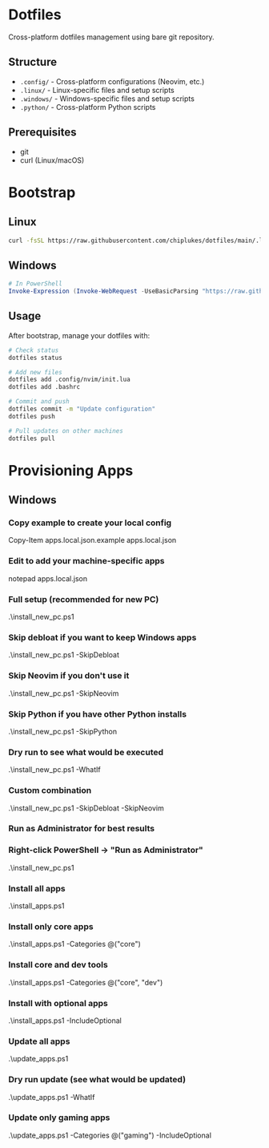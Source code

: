 # Dotfiles

Cross-platform dotfiles management using bare git repository.

## Structure

- `.config/` - Cross-platform configurations (Neovim, etc.)
- `.linux/` - Linux-specific files and setup scripts
- `.windows/` - Windows-specific files and setup scripts
- `.python/` - Cross-platform Python scripts

## Prerequisites

* git
* curl (Linux/macOS)

# Bootstrap

## Linux

```bash
curl -fsSL https://raw.githubusercontent.com/chiplukes/dotfiles/main/.linux/setup/bootstrap.sh | bash
```

## Windows

```powershell
# In PowerShell
Invoke-Expression (Invoke-WebRequest -UseBasicParsing "https://raw.githubusercontent.com/chiplukes/dotfiles/main/.windows/setup/bootstrap.ps1").Content
```

## Usage

After bootstrap, manage your dotfiles with:

```bash
# Check status
dotfiles status

# Add new files
dotfiles add .config/nvim/init.lua
dotfiles add .bashrc

# Commit and push
dotfiles commit -m "Update configuration"
dotfiles push

# Pull updates on other machines
dotfiles pull
```

# Provisioning Apps

## Windows

### Copy example to create your local config
Copy-Item apps.local.json.example apps.local.json

### Edit to add your machine-specific apps
notepad apps.local.json

### Full setup (recommended for new PC)
.\install_new_pc.ps1

### Skip debloat if you want to keep Windows apps
.\install_new_pc.ps1 -SkipDebloat

### Skip Neovim if you don't use it
.\install_new_pc.ps1 -SkipNeovim

### Skip Python if you have other Python installs
.\install_new_pc.ps1 -SkipPython

### Dry run to see what would be executed
.\install_new_pc.ps1 -WhatIf

### Custom combination
.\install_new_pc.ps1 -SkipDebloat -SkipNeovim

### Run as Administrator for best results
### Right-click PowerShell -> "Run as Administrator"
.\install_new_pc.ps1

### Install all apps
.\install_apps.ps1

### Install only core apps
.\install_apps.ps1 -Categories @("core")

### Install core and dev tools
.\install_apps.ps1 -Categories @("core", "dev")

### Install with optional apps
.\install_apps.ps1 -IncludeOptional

### Update all apps
.\update_apps.ps1

### Dry run update (see what would be updated)
.\update_apps.ps1 -WhatIf

### Update only gaming apps
.\update_apps.ps1 -Categories @("gaming") -IncludeOptional



